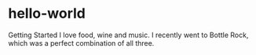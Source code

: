 # hello-world
Getting Started
I love food, wine and music. I recently went to Bottle Rock, which was a perfect combination of all three. 
